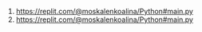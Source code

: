 1. https://replit.com/@moskalenkoalina/Python#main.py
2. https://replit.com/@moskalenkoalina/Python#main.py
